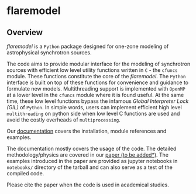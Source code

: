 # flaremodel

## Overview

*flaremodel* is a `Python` package designed for one-zone modeling of astrophysical synchrotron sources.

The code aims to provide modular interface for the modeling of synchrotron sources with efficient low level utility functions written in `C` - the `cfuncs` module.
These functions constitute the core of the *flaremodel*. The `Python` interface is built on top of these functions for convenience and guidance to formulate new models.
Multithreading support is implemented with `OpenMP` at a lower level in the `cfuncs` module where it is found useful.
At the same time, these low level functions bypass the infamous *Global Interpreter Lock (GIL)* of `Python`.
In simple words, users can implement efficient high level `multithreading` on python side when low level C functions are used and avoid the costly overheads of `multiprocessing`.  

Our [documentation](https://ydallilar.github.io/flaremodel/) covers the installation, module references and examples.

The documentation mostly covers the usage of the code. The detailed methodology/physics are covered in our [paper (to be added*)](Oops). 
The examples introduced in the paper are provided as jupyter notebooks in `notebooks/` directory of the tarball and can also serve as a test of the compiled code.

Please cite the paper when the code is used in academical studies.


